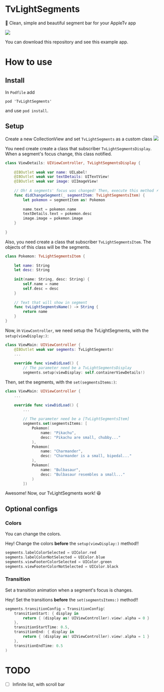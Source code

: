 # TvLightSegments
💜  Clean, simple and beautiful segment bar for your AppleTv app

![](http://i.imgur.com/DxUjToP.png)

You can download this repository and see this example app.

# How to use

## Install
In `Podfile` add
```
pod 'TvLightSegments'
```

and use `pod install`.

## Setup

Create a new CollectionView and set `TvLightSegments` as a custom class
![](http://i.imgur.com/98hwCVl.png)

You need create create a class that subscriber `TvLightSegmentsDisplay`. When a segment's focus change, this class notified.
```swift
class ViewDetails: UIViewController, TvLightSegmentsDisplay {
    
    @IBOutlet weak var name: UILabel!
    @IBOutlet weak var textDetails: UITextView!
    @IBOutlet weak var image: UIImageView!
    
    // Oh! A segments' focus was changed! Then, execute this method ⚡️
    func didChangeSegment(_ segmentItem: TvLightSegmentsItem) {
        let pokemon = segmentItem as! Pokemon
        
        name.text = pokemon.name
        textDetails.text = pokemon.desc
        image.image = pokemon.image
    }
    
}

```

Also, you need create a class that subscriber `TvLightSegmentsItem`. The objects of this class will be the segments.

```swift
class Pokemon: TvLightSegmentsItem {
    
    let name: String
    let desc: String
    
    init(name: String, desc: String) {
        self.name = name
        self.desc = desc
    }
    
    // Text that will show in segment
    func tvLightSegmentsName() -> String {
        return name
    }
}
```

Now, in `ViewController`, we need setup the TvLightSegments, with the `setup(viewDisplay:)`:

```swift
class ViewMain: UIViewController {
    @IBOutlet weak var segments: TvLightSegments!
    ...
    
    override func viewDidLoad() {
        // The parameter need be a TvLightSegmentsDisplay
        segments.setup(viewDisplay: self.containerViewDetails!)
```

Then, set the segments, with the `set(segmentsItems:)`:

```swift
class ViewMain: UIViewController {
    ...
    
    override func viewDidLoad() {
        ...
        
        // The parameter need be a [TvLightSegmentsItem]
        segments.set(segmentsItems: [
            Pokemon(
                name: "Pikachu",
                desc: "Pikachu are small, chubby..."
            ),
            Pokemon(
                name: "Charmander",
                desc: "Charmander is a small, bipedal..."
            ),
            Pokemon(
                name: "Bulbasaur",
                desc: "Bulbasaur resembles a small..."
            )
        ])
```

Awesome! Now, our TvLightSegments work! 😆

## Optional configs

### Colors
You can change the colors.

Hey! Change the colors **before** the `setup(viewDisplay:)` method!!

```swift
segments.labelColorSelected = UIColor.red
segments.labelColorNotSelected = UIColor.blue
segments.viewFooterColorSelected = UIColor.green
segments.viewFooterColorNotSelected = UIColor.black
```

### Transition
Set a transition animation when a segment's focus is changes.

Hey! Set the transitions **before** the `set(segmentsItems:)` method!!

```swift
segments.transitionConfig = TransitionConfig(
    transitionStart: { display in
        return { (display as! UIViewController).view!.alpha = 0 }
    },
    transitionStartTime: 0.5,
    transitionEnd: { display in
        return { (display as! UIViewController).view!.alpha = 1 }
    },
    transitionEndTime: 0.5
)
```

# TODO
- [ ] Infinite list, with scroll bar
